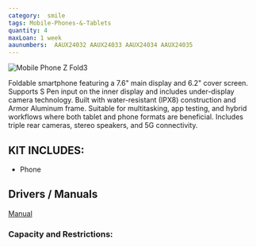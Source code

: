 ```yaml
---
category:  smile
tags: Mobile-Phones-&-Tablets
quantity: 4
maxLoan: 1 week
aaunumbers:  AAUX24032 AAUX24033 AAUX24034 AAUX24035
---
```

![Mobile Phone Z Fold3](https://fdn2.gsmarena.com/vv/pics/samsung/galaxy-z-fold-3-1.jpg)

Foldable smartphone featuring a 7.6" main display and 6.2" cover screen. Supports S Pen input on the inner display and includes under-display camera technology. Built with water-resistant (IPX8) construction and Armor Aluminum frame. Suitable for multitasking, app testing, and hybrid workflows where both tablet and phone formats are beneficial. Includes triple rear cameras, stereo speakers, and 5G connectivity.
## KIT INCLUDES:
-  Phone

## Drivers / Manuals
[Manual](https://www.samsung.com/dk/support/model/SM-F926BZKDEUB/#downloads)



### Capacity and Restrictions:
